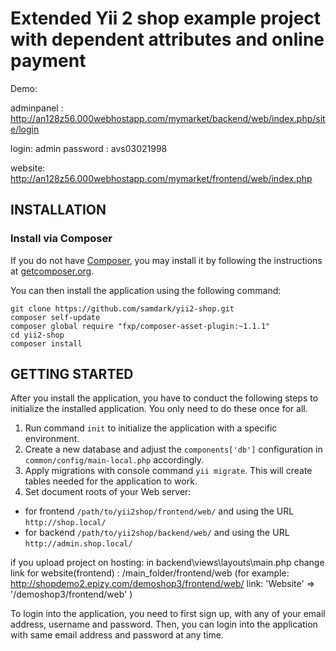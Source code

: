 Extended Yii 2 shop example project with dependent attributes and online payment
==========================
Demo:

adminpanel :
http://an128z56.000webhostapp.com/mymarket/backend/web/index.php/site/login

login: admin
password : avs03021998

website:
http://an128z56.000webhostapp.com/mymarket/frontend/web/index.php

INSTALLATION
------------

### Install via Composer

If you do not have [Composer](http://getcomposer.org/), you may install it by following the instructions
at [getcomposer.org](http://getcomposer.org/doc/00-intro.md#installation-nix).

You can then install the application using the following command:

~~~
git clone https://github.com/samdark/yii2-shop.git
composer self-update
composer global require "fxp/composer-asset-plugin:~1.1.1"
cd yii2-shop
composer install
~~~


GETTING STARTED
---------------

After you install the application, you have to conduct the following steps to initialize
the installed application. You only need to do these once for all.

1. Run command `init` to initialize the application with a specific environment.
2. Create a new database and adjust the `components['db']` configuration in `common/config/main-local.php` accordingly.
3. Apply migrations with console command `yii migrate`. This will create tables needed for the application to work.
4. Set document roots of your Web server:

- for frontend `/path/to/yii2shop/frontend/web/` and using the URL `http://shop.local/`
- for backend `/path/to/yii2shop/backend/web/` and using the URL `http://admin.shop.local/`

if you upload project on hosting:
       in backend\views\layouts\main.php   change link for website(frontend) : /main_folder/frontend/web
	   (for example:  http://shopdemo2.epizy.com/demoshop3/frontend/web/   link: 'Website' => '/demoshop3/frontend/web' )

To login into the application, you need to first sign up, with any of your email address, username and password.
Then, you can login into the application with same email address and password at any time.

